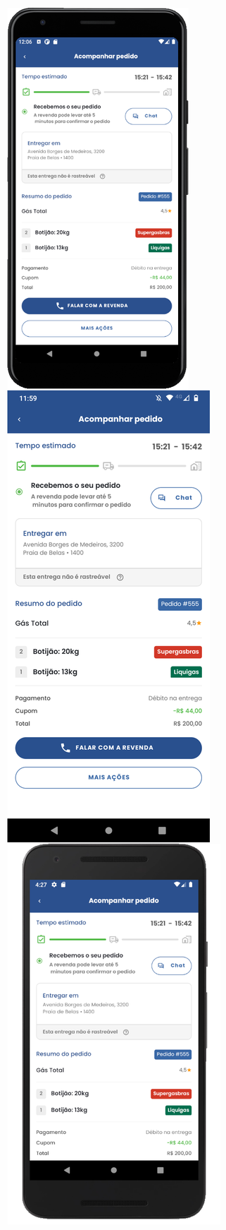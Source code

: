 ![alt Pixel 3a XL](https://github.com/GTBulla/testeappgas/blob/main/print.png)
![alt Motorola One Fusion](https://github.com/GTBulla/testeappgas/blob/main/print2.png)
![alt Nexus 5X](https://github.com/GTBulla/testeappgas/blob/main/print3.png)
